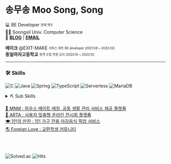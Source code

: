 # 송무송 Moo Song, Song

💻 BE Developer <sub><sup>현재 백수</sup></sub>   
👩‍🎓 Soongsil Univ. Computer Science  
📌 **[BLOG](https://clotty-cloud.tistory.com)** |
**[EMAIL](mailto:real.purple.hae.s@gmail.com)**

**메이크** @EXIT-MAKE <sub><sup>서비스 파트 BE developer (2021.08 ~ 2022.02)</sup></sub>  
**동일여자고등학교**  <sub><sup>원격 수업 지원 교사 (2020.10 ~ 2020.12)</sup></sub>

---

### 🛠 Skills

![C](https://img.shields.io/badge/-C-A8B9CC?style=flat-square&logo=C&logoColor=black)
![Java](https://img.shields.io/badge/-Java-007396?style=flat-square&logo=Java&logoColor=white)
![Spring](https://img.shields.io/badge/-Spring-6DB33F?style=flat-square&logo=Spring&logoColor=white)
![TypeScript](https://img.shields.io/badge/-TypeScript-3178C6?style=flat-square&logo=TypeScript&logoColor=white)
![Serverless](https://img.shields.io/badge/-Serverless-FD5750?style=flat-square&logo=Serverless&logoColor=white)
![MariaDB](https://img.shields.io/badge/-MariaDB-1F305F?style=flat-square&logo=mariadb&logoColor=white)

<details>
<summary>⛏ Sub Skills</summary>
<p></p>

![Python](https://img.shields.io/badge/-Python-3776AB?style=flat-square&logo=Python&logoColor=white)
![Django](https://img.shields.io/badge/-Django-092E20?style=flat-square&logo=django&logoColor=white)
![NestJS](https://img.shields.io/badge/-NestJS-E0234E?style=flat-square&logo=NestJS&logoColor=white)
![PostgreSQL](https://img.shields.io/badge/-PostgreSQL-4169E1?style=flat-square&logo=PostgreSQL&logoColor=white)

</details>

[🏡 MNM : 하우스 메이트 매칭, 공동 생활 관리 서비스 제공 플랫폼](https://github.com/MeetNMate)  
[🎨 ARTA : 사용자 맞춤형 온라인 전시회 플랫폼](https://github.com/moosongsong/project-arta-django)  
[🍽 1인의 만찬 : 1인 가구 전용 마감음식 픽업 서비스](https://github.com/moosongsong/project-dinner41-spring)  
[🌎 Foreign Love : 교환학생 커뮤니티](https://github.com/moosongsong/project-foreign-love-servlet)

<br/>
<br/>

![Solved.ac](http://mazassumnida.wtf/api/mini/generate_badge?boj=songe08)
![Hits](https://hits.seeyoufarm.com/api/count/incr/badge.svg?url=https%3A%2F%2Fgithub.com%2Fmoosongsong&count_bg=%23FFA094&title_bg=%23555555&icon=github.svg&icon_color=%23E7E7E7&title=HITS&edge_flat=false)

[//]: # ([![GitHub stats]&#40;https://github-readme-stats.vercel.app/api?username=moosongsong&#41;]&#40;https://github.com/moosongsong/github-readme-stats&#41;)

[//]: # ([![Top Langs]&#40;https://github-readme-stats.vercel.app/api/top-langs/?username=moosongsong&layout=compact&#41;]&#40;https://github.com/moosongsong&#41;)

